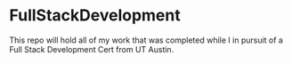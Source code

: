 # FullStackDevelopment
This repo will hold all of my work that was completed while I in pursuit of a Full Stack Development Cert from UT Austin.
